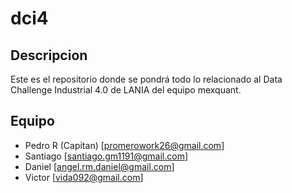 # dci4

## Descripcion

Este es el repositorio donde se pondrá todo lo relacionado al Data Challenge Industrial 4.0 de LANIA del equipo mexquant.

## Equipo
- Pedro R (Capitan) [promerowork26@gmail.com]
- Santiago [santiago.gm1191@gmail.com]
- Daniel [angel.rm.daniel@gmail.com]
- Victor [vida092@gmail.com]
